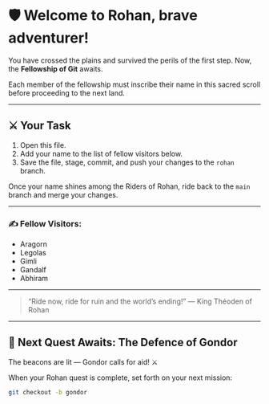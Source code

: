 # 🛡️ Welcome to **Rohan**, brave adventurer!  

You have crossed the plains and survived the perils of the first step. Now, the **Fellowship of Git** awaits.  

Each member of the fellowship must inscribe their name in this sacred scroll before proceeding to the next land.  

---

## ⚔️ Your Task

1. Open this file.  
2. Add your name to the list of fellow visitors below.  
3. Save the file, stage, commit, and push your changes to the `rohan` branch.  

Once your name shines among the Riders of Rohan, ride back to the `main` branch and merge your changes.  

---

### ✍️ Fellow Visitors:
- Aragorn  
- Legolas  
- Gimli  
- Gandalf  
- Abhiram

---

> “Ride now, ride for ruin and the world’s ending!” — King Théoden of Rohan  

---

## 🏰 Next Quest Awaits: The Defence of Gondor

The beacons are lit — Gondor calls for aid! ⚔️  

When your Rohan quest is complete, set forth on your next mission:

```bash
git checkout -b gondor
